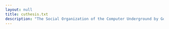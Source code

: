 ```yaml
---
layout: null
title: cuthesis.txt
description: "The Social Organization of the Computer Underground by Gordon R. Meyer"
---
```

